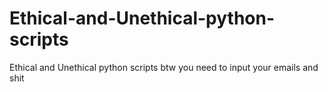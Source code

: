 # Ethical-and-Unethical-python-scripts
Ethical and Unethical python scripts btw you need to input your emails and shit
